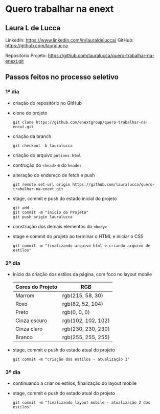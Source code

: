 # Quero trabalhar na enext

## Laura L de Lucca

LinkedIn: https://www.linkedin.com/in/lauraldelucca/
GitHub: https://github.com/lauralucca

Repositório Projeto: https://github.com/lauralucca/quero-trabalhar-na-enext.git



## Passos feitos no processo seletivo

### 1º dia

- criação do repositório no GitHub

- clone do projeto 
	```
	git clone https://github.com/enextgroup/quero-trabalhar-na-enext.git
	```

- criação da branch
	```
	git checkout -b lauralucca
	```

- criação do arquivo `potions.html`

- contrução do `<head>` e do `header`

- alteração do endereço de fetch e push
	```
	git remote set-url origin https://github.com/lauralucca/quero-trabalhar-na-enext.git
	```

- stage, commit e push do estado inicial do projeto
	```
	git add .
	git commit -m "início do Projeto"
	git push origin lauralucca
	```

- construção dos demais elementos do `<body>`

- stage e commit do projeto ao terminar o HTML e iniciar o CSS
	```
	git commit -m "finalizando arquivo html e criando arquivo de estilos"
	```

### 2º dia

- início da criação dos estilos da página, com foco no layout mobile

  Cores do Projeto | RGB
  ------------ | -------------
  Marrom | rgb(215, 58, 30)
  Roxo | rgb(82, 52, 104)
  Preto | rgb(0, 0, 0)
  Cinza escuro | rgb(102, 102, 102)
  Cinza claro | rgb(230, 230, 230)
  Branco | rgb(255, 255, 255)

- stage, commit e push do estado atual do projeto
	```
 	git commit -m "criação dos estilos - atualização 1"
 	```

### 3º dia

- continuando a criar os estilos, finalização do layout mobile

- stage, commit e push do estado atual do projeto
	```
 	git commit -m "finalizando layout mobile - atualização 2 dos estilos"
 	```
